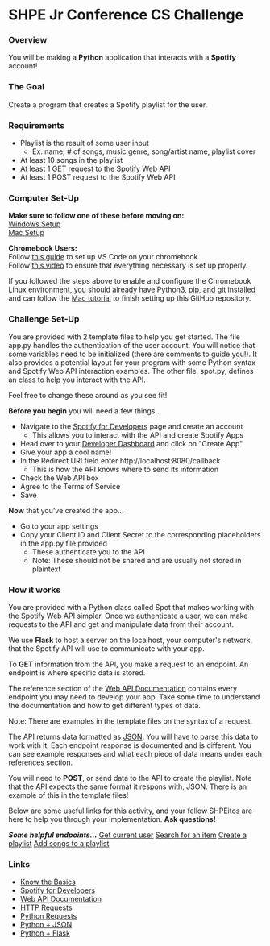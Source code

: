 # SHPE Jr Conference CS Challenge
### Overview
You will be making a **Python** application that interacts with a **Spotify** account!

### The Goal
Create a program that creates a Spotify playlist for the user.

### Requirements
- Playlist is the result of some user input
    - Ex. name, # of songs, music genre, song/artist name, playlist cover
- At least 10 songs in the playlist
- At least 1 GET request to the Spotify Web API
- At least 1 POST request to the Spotify Web API

### Computer Set-Up
**Make sure to follow one of these before moving on:**  
[Windows Setup](https://youtu.be/IBGMjyjzqR8)  
[Mac Setup](https://youtu.be/qhtK6n1YP4c)  

**Chromebook Users:**  
Follow [this guide](https://code.visualstudio.com/blogs/2020/12/03/chromebook-get-started) to set up VS Code on your chromebook.  
Follow [this video](https://youtu.be/h-B0r6ll40A?si=y19CY9viGP5Puvva) to ensure that everything necessary is set up properly.  
  
If you followed the steps above to enable and configure the Chromebook Linux environment, you should already have Python3, pip, and git installed and can follow the [Mac tutorial](https://youtu.be/qhtK6n1YP4c) to finish setting up this GitHub repository.  

### Challenge Set-Up
You are provided with 2 template files to help you get started. The file app.py handles the authentication of the user account. You will notice that some variables need to be initialized \(there are comments to guide you!). It also provides a potential layout for your program with some Python syntax and Spotify Web API interaction examples. The other file, spot.py, defines an class to help you interact with the API.

Feel free to change these around as you see fit!

**Before you begin** you will need a few things...
- Navigate to the [Spotify for Developers](https://developer.spotify.com/) page and create an account
    - This allows you to interact with the API and create Spotify Apps
- Head over to your [Developer Dashboard](https://developer.spotify.com/dashboard) and click on "Create App"
- Give your app a cool name!
- In the Redirect URI field enter http://localhost:8080/callback
    - This is how the API knows where to send its information
- Check the Web API box
- Agree to the Terms of Service
- Save

**Now** that you've created the app...
- Go to your app settings
- Copy your Client ID and Client Secret to the corresponding placeholders in the app.py file provided
    - These authenticate you to the API
    - Note: These should not be shared and are usually not stored in plaintext

### How it works
You are provided with a Python class called Spot that makes working with the Spotify Web API simpler. Once we authenticate a user, we can make requests to the API and get and manipulate data from their account. 

We use **Flask** to host a server on the localhost, your computer's network, that the Spotify API will use to communicate with your app.

To **GET** information from the API, you make a request to an endpoint. An endpoint is where specific data is stored.

The reference section of the [Web API Documentation](https://developer.spotify.com/documentation/web-api) contains every endpoint you may need to develop your app. Take some time to understand the documentation and how to get different types of data.

Note: There are examples in the template files on the syntax of a request.

The API returns data formatted as [JSON](https://www.w3schools.com/python/python_json.asp). You will have to parse this data to work with it. Each endpoint response is documented and is different. You can see example responses and what each piece of data means under each references section.

You will need to **POST**, or send data to the API to create the playlist. Note that the API expects the same format it respons with, JSON. There is an example of this in the template files!

Below are some useful links for this activity, and your fellow SHPEitos are here to help you through your implementation. **Ask questions!**

***Some helpful endpoints...***
[Get current user](https://developer.spotify.com/documentation/web-api/reference/get-current-users-profile)
[Search for an item](https://developer.spotify.com/documentation/web-api/reference/search)
[Create a playlist](https://developer.spotify.com/documentation/web-api/reference/create-playlist)
[Add songs to a playlist](https://developer.spotify.com/documentation/web-api/reference/add-tracks-to-playlist)

### Links
- [Know the Basics](https://www.w3schools.com/python/)
- [Spotify for Developers](https://developer.spotify.com/)
- [Web API Documentation](https://developer.spotify.com/documentation/web-api)
- [HTTP Requests](https://www.w3schools.com/tags/ref_httpmethods.asp)
- [Python Requests](https://www.w3schools.com/python/module_requests.asp)
- [Python + JSON](https://www.w3schools.com/python/python_json.asp)
- [Python + Flask](https://flask.palletsprojects.com/en/3.0.x/quickstart/)
